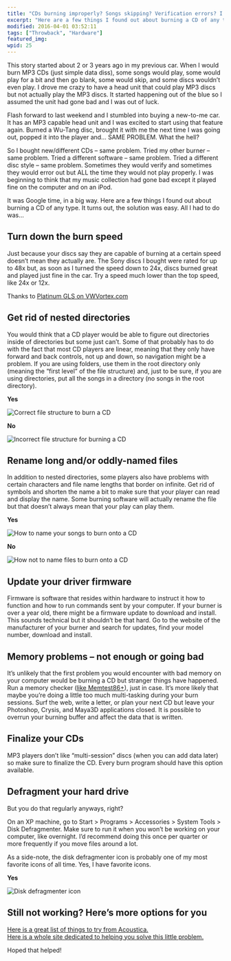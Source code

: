 ```yaml
---
title: "CDs burning improperly? Songs skipping? Verification errors? I can help!"
excerpt: "Here are a few things I found out about burning a CD of any type. It turns out, the solution was easy."
modified: 2016-04-01 03:52:11
tags: ["Throwback", "Hardware"]
featured_img:
wpid: 25
---
```


This story started about 2 or 3 years ago in my previous car. When I would burn MP3 CDs (just simple data diss), some songs would play, some would play for a bit and then go blank, some would skip, and some discs wouldn’t even play. I drove me crazy to have a head unit that could play MP3 discs but not actually play the MP3 discs. It started happening out of the blue so I assumed the unit had gone bad and I was out of luck.

Flash forward to last weekend and I stumbled into buying a new-to-me car. It has an MP3 capable head unit and I was excited to start using that feature again. Burned a Wu-Tang disc, brought it with me the next time I was going out, popped it into the player and… SAME PROBLEM. What the hell?

So I bought new/different CDs – same problem. Tried my other burner – same problem. Tried a different software – same problem. Tried a different disc style – same problem. Sometimes they would verify and sometimes they would error out but ALL the time they would not play properly. I was beginning to think that my music collection had gone bad except it played fine on the computer and on an iPod.

It was Google time, in a big way. Here are a few things I found out about burning a CD of any type. It turns out, the solution was easy. All I had to do was…

## Turn down the burn speed

Just because your discs say they are capable of burning at a certain speed doesn’t mean they actually are. The Sony discs I bought were rated for up to 48x but, as soon as I turned the speed down to 24x, discs burned great and played just fine in the car. Try a speed much lower than the top speed, like 24x or 12x.

Thanks to [Platinum GLS on VWVortex.com](https://forums.vwvortex.com/showthread.php?3851671)

## Get rid of nested directories

You would think that a CD player would be able to figure out directories inside of directories but some just can’t. Some of that probably has to do with the fact that most CD players are linear, meaning that they only have forward and back controls, not up and down, so navigation might be a problem. If you are using folders, use them in the root directory only (meaning the “first level” of the file structure) and, just to be sure, if you are using directories, put all the songs in a directory (no songs in the root directory).

**Yes**

![Correct file structure to burn a CD](/_images/2008/05/cdburn_file_yes.jpg)

**No**

![Incorrect file structure for burning a CD](/_images/2008/05/cdburn_file_no.jpg)

## Rename long and/or oddly-named files

In addition to nested directories, some players also have problems with certain characters and file name lengths that border on infinite. Get rid of symbols and shorten the name a bit to make sure that your player can read and display the name. Some burning software will actually rename the file but that doesn’t always mean that your play can play them.

**Yes**

![How to name your songs to burn onto a CD](/_images/2008/05/cdburn_name_yes-1.jpg)

**No**

![How not to name files to burn onto a CD](/_images/2008/05/cdburn_name_no.jpg)

## Update your driver firmware

Firmware is software that resides within hardware to instruct it how to function and how to run commands sent by your computer. If your burner is over a year old, there might be a firmware update to download and install. This sounds technical but it shouldn’t be that hard. Go to the website of the manufacturer of your burner and search for updates, find your model number, download and install.

## Memory problems – not enough or going bad

It’s unlikely that the first problem you would encounter with bad memory on your computer would be burning a CD but stranger things have happened. Run a memory checker ([like Memtest86+](http://www.memtest.org/)), just in case. It’s more likely that maybe you’re doing a little too much multi-tasking during your burn sessions. Surf the web, write a letter, or plan your next CD but leave your Photoshop, Crysis, and Maya3D applications closed. It is possible to overrun your burning buffer and affect the data that is written.

## Finalize your CDs

MP3 players don’t like “multi-session” discs (when you can add data later) so make sure to finalize the CD. Every burn program should have this option available.

## Defragment your hard drive

But you do that regularly anyways, right?

On an XP machine, go to Start &gt; Programs &gt; Accessories &gt; System Tools &gt; Disk Defragmenter. Make sure to run it when you won’t be working on your computer, like overnight. I’d recommend doing this once per quarter or more frequently if you move files around a lot.

As a side-note, the disk defragmenter icon is probably one of my most favorite icons of all time. Yes, I have favorite icons.

**Yes**

![Disk defragmenter icon](/_images/2008/05/disk_defrag_icon.jpg)

## Still not working? Here’s more options for you

[Here is a great list of things to try from Acoustica.](http://www.acoustica.com/mp3-cd-burner/support/burning-problems.htm)  
[Here is a whole site dedicated to helping you solve this little problem.](http://www.cd-burner-help.com/)

Hoped that helped!
